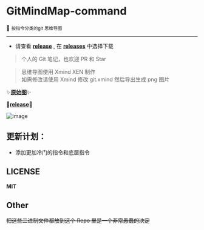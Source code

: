 # GitMindMap-command

:blue_book: <small> 按指令分类的git 思维导图</small>

---

* 请查看 [**release**](https://github.com/Kuri-su/GitMindMap-command/releases) , 在 [**releases**](https://github.com/Kuri-su/GitMindMap-command/releases) 中选择下载

> 个人的 Git 笔记，也欢迎 PR 和 Star

> 思维导图使用 Xmind XEN 制作  
> 如需修改请使用 Xmind 修改 git.xmind 然后导出生成 png 图片  

:sparkles:[**原始图**](https://github.com/kurisu-public/GitMindMap-command-img/blob/master/Git_V2.16.2.png?raw=true "pic" ):sparkles:

:crystal_ball:[**release**](https://github.com/Kuri-su/GitMindMap-command/releases "pdf" ):crystal_ball:

![image](https://github.com/kurisu-public/GitMindMap-command-img/blob/master/Git_V2.16.2.png?raw=true "showPNG")   

## 更新计划：

* 添加更加冷门的指令和底层指令

## LICENSE

**MIT**

## Other
~~把这些二进制文件都放到这个 Repo 里是一个非常愚蠢的决定~~
